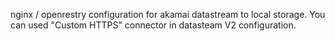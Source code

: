 nginx / openrestry configuration for akamai datastream to local storage. You can used "Custom HTTPS" connector in datasteam V2 configuration. 

